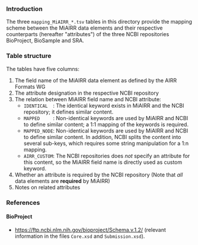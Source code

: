 ### Introduction
The three `mapping_MiAIRR_*.tsv` tables in this directory provide the mapping scheme between the MiAIRR data elements and their respective
counterparts (hereafter "attributes") of the three NCBI repositories BioProject, BioSample and SRA.

### Table structure
The tables have five columns:

1. The field name of the MiAIRR data element as defined by the AIRR Formats WG
2. The attribute designation in the respective NCBI repository
3. The relation between MiAIRR field name and NCBI attribute:
    * `IDENTICAL  `: The identical keyword exists in MiAIRR and the NCBI repository; it defines similar content.
    * `MAPPED     `: Non-identical keywords are used by MiAIRR and NCBI to define similar content; a 1:1 mapping of the keywords is required.
    * `MAPPED_NODE`: Non-identical keywords are used by MiAIRR and NCBI to define similar content. In addition, NCBI splits the content into several
    sub-keys, which requires some string manipulation for a 1:n mapping.
    * `AIRR_CUSTOM`: The NCBI repositories does *not* specify an attribute for this content, so the MiAIRR field name is directly used as custom
    keyword.
4. Whether an attribute is required by the NCBI repository (Note that _all_ data elements are **required** by MiAIRR)
5. Notes on related attributes

### References
#### BioProject
* https://ftp.ncbi.nlm.nih.gov/bioproject/Schema.v.1.2/ (relevant information in the files `Core.xsd` and `Submission.xsd`).
